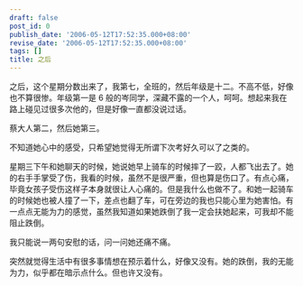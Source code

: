 ```yaml
---
draft: false
post_id: 0
publish_date: '2006-05-12T17:52:35.000+08:00'
revise_date: '2006-05-12T17:52:35.000+08:00'
tags: []
title: 之后
---
```


之后，这个星期分数出来了，我第七，全班的，然后年级是十二。不高不低，好像也不算很惨。年级第一是 6 般的岑同学，深藏不露的一个人，呵呵。想起来我在路上碰见过很多次他的，但是好像一直都没说过话。

蔡大人第二，然后她第三。

不知道她心中的感受，只希望她觉得无所谓下次考好久可以了之类的。

星期三下午和她聊天的时候，她说她早上骑车的时候摔了一跤，人都飞出去了。她的右手手掌受了伤，我看的时候，虽然不是很严重，但也算是伤口了。有点心痛，毕竟女孩子受伤这样子本身就很让人心痛的。但是我什么也做不了。和她一起骑车的时候她也被人撞了一下，差点也翻了车，可在旁边的我也只能心里为她害怕。有一点点无能为力的感觉，虽然我知道如果她跌倒了我一定会扶她起来，可我却不能阻止跌倒。

我只能说一两句安慰的话，问一问她还痛不痛。

突然就觉得生活中有很多事情想在预示着什么，好像又没有。她的跌倒，我的无能为力，似乎都在暗示点什么。但也许又没有。
